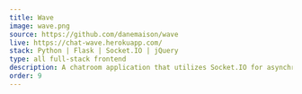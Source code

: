 ```yaml
---
title: Wave
image: wave.png
source: https://github.com/danemaison/wave
live: https://chat-wave.herokuapp.com/
stack: Python | Flask | Socket.IO | jQuery
type: all full-stack frontend
description: A chatroom application that utilizes Socket.IO for asynchronous communication between client and server
order: 9
---
```

